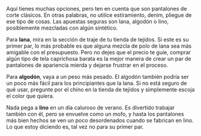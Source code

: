Aquí tienes muchas opciones, pero ten en cuenta que son pantalones de corte clásicos. En otras palabras, no utilice estiramiento, denim, pliegue de ese tipo de cosas. Las apuestas seguras son lana, algodón o lino, posiblemente mezcladas con algún sintético.

Para **lana**, mira en la sección de traje de tu tienda de tejidos. Si este es su primer par, lo más probable es que alguna mezcla de polo de lana sea más amigable con el presupuesto. Pero no dejes que el precio te guíe, comprar algún tipo de tela caprichosa barata es la mejor manera de crear un par de pantalones de apariencia mierda y dejarse frustrar en el proceso.

Para **algodón**, vaya a un peso más pesado. El algodón también podría ser un poco más fácil para los principiantes que la lana. Si no está seguro de qué usar, pregunte por el chino en la tienda de tejidos y simplemente escoja el color que quiera.

Nada pega a **lino** en un día caluroso de verano. Es divertido trabajar también con él, pero se envuelve como un mofo, y hasta los pantalones más bien hechos se ven un poco desordenados cuando se fabrican en lino. Lo que estoy diciendo es, tal vez no para su primer par.
